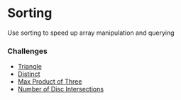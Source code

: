 # Sorting
Use sorting to speed up array manipulation and querying

### Challenges
* [Triangle](triangle.rb)
* [Distinct](distinct.rb)
* [Max Product of Three](max_product_of_three.rb)
* [Number of Disc Intersections](num_of_disc_intersections.rb)